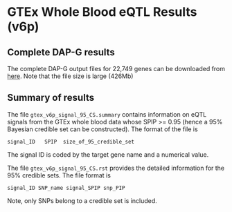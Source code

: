 # GTEx Whole Blood eQTL Results (v6p)


## Complete DAP-G results

The complete DAP-G output files for 22,749 genes can be downloaded from [here](http://www-personal.umich.edu/~xwen/dapg_gtex_v6p/gtex_v6p.multi-SNP.dapg.tgz). Note that the file size is large (426Mb)



## Summary of results

The file ```gtex_v6p_signal_95_CS.summary``` contains information on eQTL signals from the GTEx whole blood data whose SPIP >= 0.95 (hence a 95% Bayesian credible set can be constructed). The format of the file is 

```
signal_ID   SPIP  size_of_95_credible_set
```

The signal ID is coded by the target gene name and a numerical value. 


The file ```gtex_v6p_signal_95_CS.rst``` provides the detailed information for the 95% credible sets. The file format is 

```
signal_ID SNP_name signal_SPIP snp_PIP
```
Note, only SNPs belong to a credible set is included.

